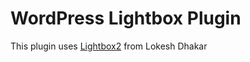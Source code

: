 # WordPress Lightbox Plugin

This plugin uses [Lightbox2][1] from Lokesh Dhakar

[1]: https://github.com/lokesh/lightbox2
